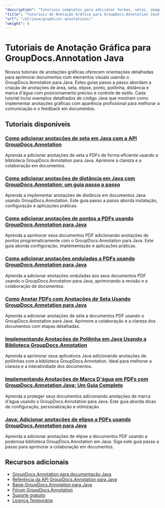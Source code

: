 ```yaml
---
"description": "Tutoriais completos para adicionar formas, setas, imagens e elementos gráficos em documentos com o GroupDocs.Annotation para Java."
"title": "Tutoriais de Anotação Gráfica para GroupDocs.Annotation Java"
"url": "/pt/java/graphical-annotations/"
"weight": 6
---
```


# Tutoriais de Anotação Gráfica para GroupDocs.Annotation Java

Nossos tutoriais de anotações gráficas oferecem orientações detalhadas para aprimorar documentos com elementos visuais usando o GroupDocs.Annotation para Java. Estes guias passo a passo abordam a criação de anotações de área, seta, elipse, ponto, polilinha, distância e marca d'água com posicionamento preciso e controle de estilo. Cada tutorial inclui exemplos detalhados de código Java que mostram como implementar anotações gráficas com aparência profissional para melhorar a comunicação e o feedback em documentos.

## Tutoriais disponíveis

### [Como adicionar anotações de seta em Java com a API GroupDocs.Annotation](./add-arrow-annotations-java-groupdocs/)
Aprenda a adicionar anotações de seta a PDFs de forma eficiente usando a biblioteca GroupDocs.Annotation para Java. Aprimore a clareza e a colaboração em documentos.

### [Como adicionar anotações de distância em Java com GroupDocs.Annotation: um guia passo a passo](./add-distance-annotations-java-groupdocs-annotation/)
Aprenda a implementar anotações de distância em documentos Java usando GroupDocs.Annotation. Este guia passo a passo aborda instalação, configuração e aplicações práticas.

### [Como adicionar anotações de pontos a PDFs usando GroupDocs.Annotation para Java](./groupdocs-annotation-java-add-point-pdf/)
Aprenda a aprimorar seus documentos PDF adicionando anotações de pontos programaticamente com o GroupDocs.Annotation para Java. Este guia aborda configuração, implementação e aplicações práticas.

### [Como adicionar anotações onduladas a PDFs usando GroupDocs.Annotation para Java](./groupdocs-java-squiggly-annotations-pdf/)
Aprenda a adicionar anotações onduladas aos seus documentos PDF usando o GroupDocs.Annotation para Java, aprimorando a revisão e a colaboração de documentos.

### [Como Anotar PDFs com Anotações de Seta Usando GroupDocs.Annotation para Java](./annotate-pdf-arrows-groupdocs-java/)
Aprenda a adicionar anotações de seta a documentos PDF usando o GroupDocs.Annotation para Java. Aprimore a colaboração e a clareza dos documentos com etapas detalhadas.

### [Implementando Anotações de Polilinha em Java Usando a Biblioteca GroupDocs.Annotation](./java-polyline-annotation-groupdocs-guide/)
Aprenda a aprimorar seus aplicativos Java adicionando anotações de polilinhas com a biblioteca GroupDocs.Annotation. Ideal para melhorar a clareza e a interatividade dos documentos.

### [Implementando Anotações de Marca D'água em PDFs com GroupDocs.Annotation Java: Um Guia Completo](./groupdocs-java-watermark-annotations-pdf-guide/)
Aprenda a proteger seus documentos adicionando anotações de marca d'água usando o GroupDocs.Annotation para Java. Este guia aborda dicas de configuração, personalização e otimização.

### [Java: Adicionar anotações de elipse a PDFs usando GroupDocs.Annotation para Java](./java-ellipse-annotations-pdf-groupdocs/)
Aprenda a adicionar anotações de elipse a documentos PDF usando a poderosa biblioteca GroupDocs.Annotation em Java. Siga este guia passo a passo para aprimorar a colaboração em documentos.

## Recursos adicionais

- [GroupDocs.Annotation para documentação Java](https://docs.groupdocs.com/annotation/java/)
- [Referência da API GroupDocs.Annotation para Java](https://reference.groupdocs.com/annotation/java/)
- [Baixe GroupDocs.Annotation para Java](https://releases.groupdocs.com/annotation/java/)
- [Fórum GroupDocs.Annotation](https://forum.groupdocs.com/c/annotation)
- [Suporte gratuito](https://forum.groupdocs.com/)
- [Licença Temporária](https://purchase.groupdocs.com/temporary-license/)